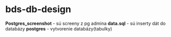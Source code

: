 # bds-db-design
**Postgres_screenshot** - sú screeny z pg admina
**data.sql** - sú inserty dát do databázy
**postgres** - vytvorenie databázy(tabulky)

